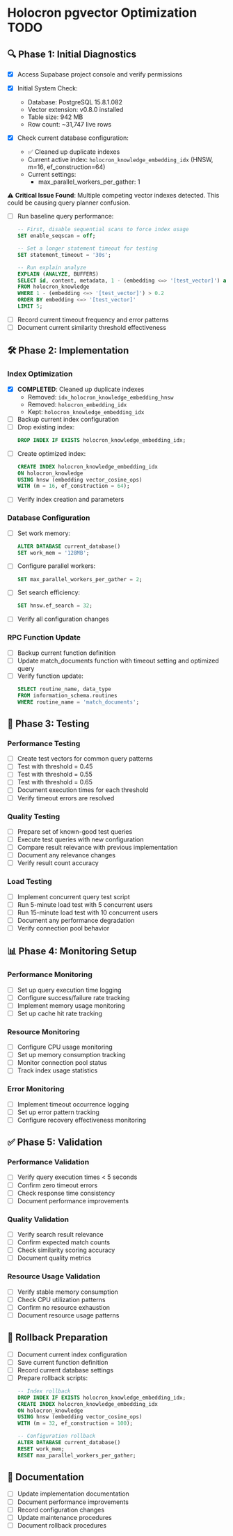 # Holocron pgvector Optimization TODO

## 🔍 Phase 1: Initial Diagnostics
- [x] Access Supabase project console and verify permissions
- [x] Initial System Check:
  - Database: PostgreSQL 15.8.1.082
  - Vector extension: v0.8.0 installed
  - Table size: 942 MB
  - Row count: ~31,747 live rows

- [x] Check current database configuration:
  - ✅ Cleaned up duplicate indexes
  - Current active index: `holocron_knowledge_embedding_idx` (HNSW, m=16, ef_construction=64)
  - Current settings:
    - max_parallel_workers_per_gather: 1
  
⚠️ **Critical Issue Found**: Multiple competing vector indexes detected. This could be causing query planner confusion.

- [ ] Run baseline query performance:
  ```sql
  -- First, disable sequential scans to force index usage
  SET enable_seqscan = off;
  
  -- Set a longer statement timeout for testing
  SET statement_timeout = '30s';
  
  -- Run explain analyze
  EXPLAIN (ANALYZE, BUFFERS)
  SELECT id, content, metadata, 1 - (embedding <=> '[test_vector]') as similarity
  FROM holocron_knowledge
  WHERE 1 - (embedding <=> '[test_vector]') > 0.2
  ORDER BY embedding <=> '[test_vector]'
  LIMIT 5;
  ```
- [ ] Record current timeout frequency and error patterns
- [ ] Document current similarity threshold effectiveness

## 🛠 Phase 2: Implementation
### Index Optimization
- [x] **COMPLETED**: Cleaned up duplicate indexes
  - Removed: `idx_holocron_knowledge_embedding_hnsw`
  - Removed: `holocron_embedding_idx`
  - Kept: `holocron_knowledge_embedding_idx`
- [ ] Backup current index configuration
- [ ] Drop existing index:
  ```sql
  DROP INDEX IF EXISTS holocron_knowledge_embedding_idx;
  ```
- [ ] Create optimized index:
  ```sql
  CREATE INDEX holocron_knowledge_embedding_idx
  ON holocron_knowledge
  USING hnsw (embedding vector_cosine_ops)
  WITH (m = 16, ef_construction = 64);
  ```
- [ ] Verify index creation and parameters

### Database Configuration
- [ ] Set work memory:
  ```sql
  ALTER DATABASE current_database()
  SET work_mem = '128MB';
  ```
- [ ] Configure parallel workers:
  ```sql
  SET max_parallel_workers_per_gather = 2;
  ```
- [ ] Set search efficiency:
  ```sql
  SET hnsw.ef_search = 32;
  ```
- [ ] Verify all configuration changes

### RPC Function Update
- [ ] Backup current function definition
- [ ] Update match_documents function with timeout setting and optimized query
- [ ] Verify function update:
  ```sql
  SELECT routine_name, data_type 
  FROM information_schema.routines 
  WHERE routine_name = 'match_documents';
  ```

## 🧪 Phase 3: Testing
### Performance Testing
- [ ] Create test vectors for common query patterns
- [ ] Test with threshold = 0.45
- [ ] Test with threshold = 0.55
- [ ] Test with threshold = 0.65
- [ ] Document execution times for each threshold
- [ ] Verify timeout errors are resolved

### Quality Testing
- [ ] Prepare set of known-good test queries
- [ ] Execute test queries with new configuration
- [ ] Compare result relevance with previous implementation
- [ ] Document any relevance changes
- [ ] Verify result count accuracy

### Load Testing
- [ ] Implement concurrent query test script
- [ ] Run 5-minute load test with 5 concurrent users
- [ ] Run 15-minute load test with 10 concurrent users
- [ ] Document any performance degradation
- [ ] Verify connection pool behavior

## 📊 Phase 4: Monitoring Setup
### Performance Monitoring
- [ ] Set up query execution time logging
- [ ] Configure success/failure rate tracking
- [ ] Implement memory usage monitoring
- [ ] Set up cache hit rate tracking

### Resource Monitoring
- [ ] Configure CPU usage monitoring
- [ ] Set up memory consumption tracking
- [ ] Monitor connection pool status
- [ ] Track index usage statistics

### Error Monitoring
- [ ] Implement timeout occurrence logging
- [ ] Set up error pattern tracking
- [ ] Configure recovery effectiveness monitoring

## ✅ Phase 5: Validation
### Performance Validation
- [ ] Verify query execution times < 5 seconds
- [ ] Confirm zero timeout errors
- [ ] Check response time consistency
- [ ] Document performance improvements

### Quality Validation
- [ ] Verify search result relevance
- [ ] Confirm expected match counts
- [ ] Check similarity scoring accuracy
- [ ] Document quality metrics

### Resource Usage Validation
- [ ] Verify stable memory consumption
- [ ] Check CPU utilization patterns
- [ ] Confirm no resource exhaustion
- [ ] Document resource usage patterns

## 🔄 Rollback Preparation
- [ ] Document current index configuration
- [ ] Save current function definition
- [ ] Record current database settings
- [ ] Prepare rollback scripts:
  ```sql
  -- Index rollback
  DROP INDEX IF EXISTS holocron_knowledge_embedding_idx;
  CREATE INDEX holocron_knowledge_embedding_idx
  ON holocron_knowledge
  USING hnsw (embedding vector_cosine_ops)
  WITH (m = 32, ef_construction = 100);

  -- Configuration rollback
  ALTER DATABASE current_database()
  RESET work_mem;
  RESET max_parallel_workers_per_gather;
  ```

## 📝 Documentation
- [ ] Update implementation documentation
- [ ] Document performance improvements
- [ ] Record configuration changes
- [ ] Update maintenance procedures
- [ ] Document rollback procedures 